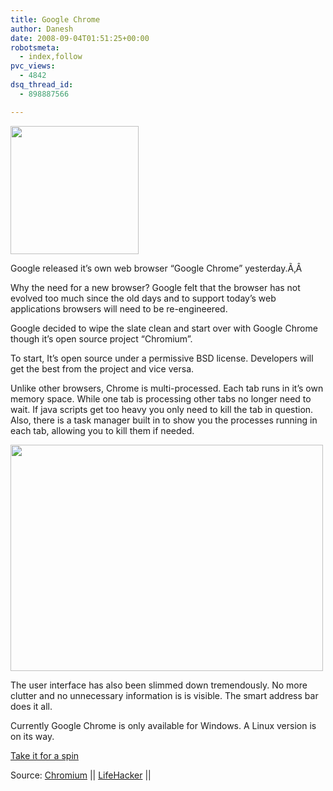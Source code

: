 ```yaml
---
title: Google Chrome
author: Danesh
date: 2008-09-04T01:51:25+00:00
robotsmeta:
  - index,follow
pvc_views:
  - 4842
dsq_thread_id:
  - 898887566

---
```

[][1][<img loading="lazy" class="alignnone size-medium wp-image-872" title="Google Chrome" src="/wp-content/uploads/2008/09/chrome-205_noshadow.png" alt="" width="205" height="205" srcset="/wp-content/uploads/2008/09/chrome-205_noshadow.png 205w, /wp-content/uploads/2008/09/chrome-205_noshadow-150x150.png 150w" sizes="(max-width: 205px) 100vw, 205px" />][2]

[][2]Google released it&#8217;s own web browser &#8220;Google Chrome&#8221; yesterday.Ã‚Â 

Why the need for a new browser? Google felt that the browser has not evolved too much since the old days and to support today&#8217;s web applications browsers will need to be re-engineered.

Google decided to wipe the slate clean and start over with Google Chrome though it&#8217;s open source project &#8220;Chromium&#8221;.

To start, It&#8217;s open source under a permissive BSD license. Developers will get the best from the project and vice versa.

Unlike other browsers, Chrome is multi-processed. Each tab runs in it&#8217;s own memory space. While one tab is processing other tabs no longer need to wait. If java scripts get too heavy you only need to kill the tab in question. Also, there is a task manager built in to show you the processes running in each tab, allowing you to kill them if needed.

[<img loading="lazy" class="alignnone size-medium wp-image-871" title="google chrome" src="/wp-content/uploads/2008/09/google-chrome-1-500x362.png" alt="" width="500" height="362" srcset="/wp-content/uploads/2008/09/google-chrome-1-500x362.png 500w, /wp-content/uploads/2008/09/google-chrome-1.png 1086w" sizes="(max-width: 500px) 100vw, 500px" />][1]

The user interface has also been slimmed down tremendously. No more clutter and no unnecessary information is is visible. The smart address bar does it all.

Currently Google Chrome is only available for Windows. A Linux version is on its way.

[Take it for a spin][3]

Source: [Chromium][4] || [LifeHacker][5] ||

 [1]: /wp-content/uploads/2008/09/google-chrome-1.png
 [2]: /wp-content/uploads/2008/09/chrome-205_noshadow.png
 [3]: http://www.google.com/chrome/
 [4]: http://blog.chromium.org/2008/09/welcome-to-chromium_02.html
 [5]: http://lifehacker.com/5044484/google-chrome-first-look